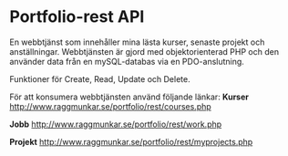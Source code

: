 # Portfolio-rest API

En webbtjänst som innehåller mina lästa kurser, senaste projekt och anställningar. Webbtjänsten är gjord med objektorienterad PHP och den använder data från en mySQL-databas via en PDO-anslutning.

Funktioner för Create, Read, Update och Delete.

För att konsumera webbtjänsten använd följande länkar:
**Kurser**
http://www.raggmunkar.se/portfolio/rest/courses.php

**Jobb**
http://www.raggmunkar.se/portfolio/rest/work.php

**Projekt**
http://www.raggmunkar.se/portfolio/rest/myprojects.php
